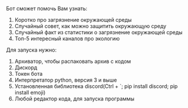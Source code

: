 Бот сможет помочь Вам узнать: 
  1. Коротко про загрязнение окружающей среды
  2. Случайный совет, как можно защитить окружающую среду
  3. Случайный факт из статистики о загрязнение окружающей среды
  4. Топ-5 интересный каналов про экологию

Для запуска нужно:
  1. Архиватор, чтобы распаковать архив с кодом
  2. Дискорд
  3. Токен бота
  4. Интерпретатор python, версия 3 и выше
  5. Установленная библиотека discord(Ctrl + `; pip install discord; pip install emoji)
  5. Любой редактор кода, для запуска программы